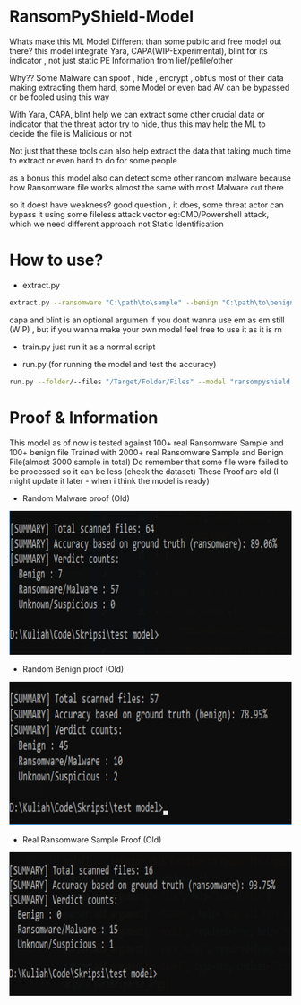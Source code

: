 # RansomPyShield-Model
Whats make this ML Model Different than some public and free model out there? this model integrate Yara, CAPA(WIP-Experimental), blint for its indicator , not just static PE Information from lief/pefile/other

Why?? Some Malware can spoof , hide , encrypt , obfus most of their data making extracting them hard, some Model or even bad AV can be bypassed or be fooled using this way

With Yara, CAPA, blint help we can extract some other crucial data or indicator that the threat actor try to hide, thus this may help the ML to decide the file is Malicious or not

Not just that these tools can also help extract the data that taking much time to extract or even hard to do for some people

as a bonus this model also can detect some other random malware because how Ransomware file works almost the same with most Malware out there

so it doest have weakness? good question , it does, some threat actor can bypass it using some fileless attack vector eg:CMD/Powershell attack, which we need different approach not Static Identification

# How to use?
* extract.py
```bash
extract.py --ransomware "C:\path\to\sample" --benign "C:\path\to\benign" --yara_rules "C:\path\to\yara_rules" --blint "C:\path\to\blint.exe"
```
capa and blint is an optional argumen if you dont wanna use em as em still (WIP) , but if you wanna make your own model feel free to use it as it is rn

* train.py
just run it as a normal script

* run.py (for running the model and test the 
accuracy)
```bash
run.py --folder/--files "/Target/Folder/Files" --model "ransompyshield.pkl" --yara_rules "Path/to/Rules" --blint --label "benign/ransomware"
```

# Proof & Information
This model as of now is tested against 100+ real Ransomware Sample and 100+ benign file 
Trained with 2000+ real Ransomware Sample and Benign File(almost 3000 sample in total)
Do remember that some file were failed to be processed so it can be less (check the dataset)
These Proof are old (I might update it later - when i think the model is ready)
* Random Malware proof (Old)
<img src="https://github.com/XiAnzheng-ID/RansomPyShield-Model/blob/main/Proof/Accuray_Random_Malware.png" width="512" height="256">

* Random Benign proof (Old)
<img src="https://github.com/XiAnzheng-ID/RansomPyShield-Model/blob/main/Proof/Accuray_Random_Benign.png" width="512" height="256">

* Real Ransomware Sample Proof (Old)
<img src="https://github.com/XiAnzheng-ID/RansomPyShield-Model/blob/main/Proof/Accuracy_Ransomware_Sample.png" width="512" height="256">
